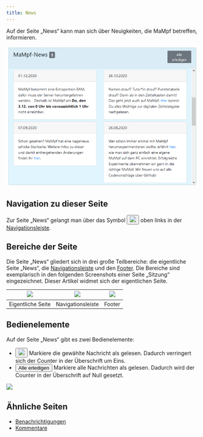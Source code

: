```yaml
---
title: News
---
```


Auf der Seite „News“ kann man sich über Neuigkeiten, die MaMpf betreffen, informieren.

![](/img/news.png)

## Navigation zu dieser Seite
Zur Seite „News“ gelangt man über das Symbol <button name="button"><img src="https://media.githubusercontent.com/media/MaMpf-HD/mampf/docs/docs/static/img/newspaper-regular.png" height="12"/></button> oben links in der [Navigationsleiste](nav-bar).

## Bereiche der Seite
Die Seite „News“ gliedert sich in drei große Teilbereiche: die eigentliche Seite „News“, die [Navigationsleiste](nav-bar-pages.md) und den [Footer](footer.md). Die Bereiche sind exemplarisch in den folgenden Screenshots einer Seite „Sitzung“ eingezeichnet. Dieser Artikel widmet sich der eigentlichen Seite.

|<img src="https://media.githubusercontent.com/media/MaMpf-HD/mampf/docs/docs/static/img/Eigentliche_Seite_keine_Sidebar.png" height="300"/> |<img src="https://media.githubusercontent.com/media/MaMpf-HD/mampf/docs/docs/static/img/Navigationsleiste_keine_Sidebar.png" height="300"/>  | <img src="https://media.githubusercontent.com/media/MaMpf-HD/mampf/docs/docs/static/img/Footer_keine_Sidebar.png" height="300"/>|
|:---: | :---: | :---:|
|Eigentliche Seite|Navigationsleiste|Footer|

## Bedienelemente
Auf der Seite „News“ gibt es zwei Bedienelemente:

* <button name="button"><img src="https://media.githubusercontent.com/media/MaMpf-HD/mampf/docs/docs/static/img/check.png" height="12"/></button> Markiere die gewählte Nachricht als gelesen. Dadurch verringert sich der Counter in der Überschrift um Eins.
* <button name="button">Alle erledigen</button> Markiere alle Nachrichten als gelesen. Dadurch wird der Counter in der Überschrift auf Null gesetzt.

![](/img/news2.png)

## Ähnliche Seiten
* [Benachrichtigungen](notifications.md)
* [Kommentare](comments.md)
